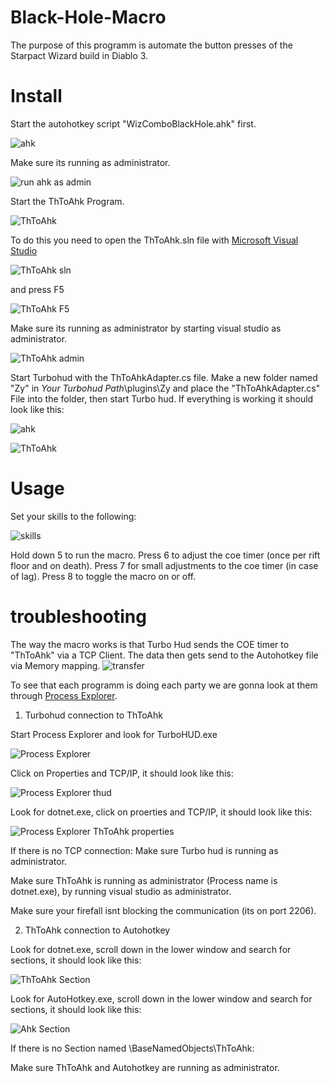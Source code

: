 # Black-Hole-Macro
The purpose of this programm is automate the button presses of the Starpact Wizard build in Diablo 3.
# Install
Start the autohotkey script "WizComboBlackHole.ahk" first.

![ahk](https://i.imgur.com/SRirnBb.png)

Make sure its running as administrator.

![run ahk as admin](https://i.imgur.com/lRTs7bZ.png)


Start the ThToAhk Program.

![ThToAhk](https://i.imgur.com/IDUNVQa.png)

To do this you need to open the ThToAhk.sln file with [Microsoft Visual Studio](https://visualstudio.microsoft.com/)

![ThToAhk sln](https://i.imgur.com/AD6Sv01.png)

and press F5

![ThToAhk F5](https://i.imgur.com/1Ha8Aq8.png)

Make sure its running as administrator by starting visual studio as administrator.

![ThToAhk admin](https://i.imgur.com/Lo9G5Ad.png)


Start Turbohud with the ThToAhkAdapter.cs file.
Make a new folder named "Zy" in *Your Turbohud Path*\plugins\Zy and place the "ThToAhkAdapter.cs" File into the folder, then start Turbo hud.
If everything is working it should look like this:

![ahk](https://i.imgur.com/qbSRqHe.png)

![ThToAhk](https://i.imgur.com/xOV8DCy.png)


# Usage
Set your skills to the following:

![skills](https://i.imgur.com/j9ygT5c.png)

Hold down 5 to run the macro.
Press 6 to adjust the coe timer (once per rift floor and on death).
Press 7 for small adjustments to the coe timer (in case of lag).
Press 8 to toggle the macro on or off.

# troubleshooting
The way the macro works is that Turbo Hud sends the COE timer to "ThToAhk" via a TCP Client.
The data then gets send to the Autohotkey file via Memory mapping.
![transfer](https://i.imgur.com/dbC48fN.png)

To see that each programm is doing each party we are gonna look at them through [Process Explorer](https://docs.microsoft.com/en-us/sysinternals/downloads/process-explorer).

1. Turbohud connection to ThToAhk

Start Process Explorer and look for TurboHUD.exe

![Process Explorer](https://i.imgur.com/rxisBrq.png)

Click on Properties and TCP/IP, it should look like this:

![Process Explorer thud](https://i.imgur.com/A2QHQ31.png)

Look for dotnet.exe, click on proerties and TCP/IP, it should look like this:

![Process Explorer ThToAhk properties](https://i.imgur.com/eAgnQg2.png)


If there is no TCP connection:
Make sure Turbo hud is running as administrator.

Make sure ThToAhk is running as administrator (Process name is dotnet.exe), by running visual studio as administrator.

Make sure your firefall isnt blocking the communication (its on port 2206).

2. ThToAhk connection to Autohotkey

Look for dotnet.exe, scroll down in the lower window and search for sections, it should look like this:

![ThToAhk Section](https://i.imgur.com/A2QHQ31.png)

Look for AutoHotkey.exe, scroll down in the lower window and search for sections, it should look like this:

![Ahk Section](https://i.imgur.com/sngDEKW.png)


If there is no Section named \BaseNamedObjects\ThToAhk:

Make sure ThToAhk and Autohotkey are running as administrator.
